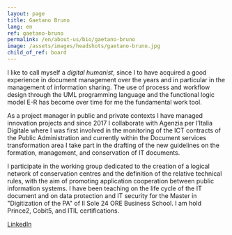 ```yaml
---
layout: page
title: Gaetano Bruno
lang: en
ref: gaetano-bruno
permalink: /en/about-us/bio/gaetano-bruno
image: /assets/images/headshots/gaetano-bruno.jpg
child_of_ref: board
---
```


I like to call myself a *digital humanist*, since I to have acquired a good experience in document management over the years and in particular in the management of information sharing. The use of process and workflow design through the UML programming language and the functional logic model E-R has become over time for me the fundamental work tool.

As a project manager in public and private contexts I have managed innovation projects and since 2017 I collaborate with Agenzia per l’Italia Digitale where I was first involved in the monitoring of the ICT contracts of the Public Administration and currently within the Document services transformation area I take part in the drafting of the new guidelines on the formation, management, and conservation of IT documents.

I participate in the working group dedicated to the creation of a logical network of conservation centres and the definition of the relative technical rules, with the aim of promoting application cooperation between public information systems. I have been teaching on the life cycle of the IT document and on data protection and IT security for the Master in "Digitization of the PA" of Il Sole 24 ORE Business School. I am hold Prince2, Cobit5, and ITIL certifications.

[LinkedIn](https://www.linkedin.com/in/gaetanobruno/)
